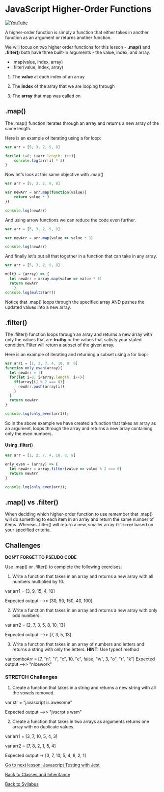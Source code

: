 # JavaScript Higher-Order Functions

[![YouTube](http://img.youtube.com/vi/OHxBtQxC0ok/0.jpg)](https://www.youtube.com/watch?v=OHxBtQxC0ok&list=PLbsdmHaQ-46dMPNZkV3TEP6J_t1DASQCr&index=7&t=0s)


A higher-order function is simply a function that either takes in another function as an argument or returns another function.

We will focus on two higher order functions for this lesson -
**.map()** and **.filter()** both have three built-in arguments - the value, index, and array.

* .map(value, index, array)
* .filter(value, index, array)


1. The **value** at each index of an array

2.  The **index** of the array that we are looping through   

3.  The **array** that map was called on


## .map()

The .map() function iterates through an array and returns a new array of the same length.

Here is an example of iterating using a for loop:

```JavaScript
var arr = [5, 3, 2, 9, 8]

for(let i=0; i<arr.length; i++){
    console.log(arr[i] * 3)
}
```

Now let's look at this same objective with .map()

```JavaScript
var arr = [5, 3, 2, 9, 8]

var newArr = arr.map(function(value){
    return value * 3
})

console.log(newArr)
```

And using arrow functions we can reduce the code even further.

```JavaScript
var arr = [5, 3, 2, 9, 8]

var newArr = arr.map(value => value * 3)

console.log(newArr)
```

And finally let's put all that together in a function that can take in any array.

```JavaScript
var arr = [5, 3, 2, 9, 8]

mult3 = (array) => {
  let newArr = array.map(value => value * 3)
  return newArr
    }
console.log(mult3(arr))
```
Notice that .map() loops through the specified array AND pushes the updated values into a new array.

## .filter()

The .filter() function loops through an array and returns a new array with only the values that are **truthy** or the values that satisfy your stated condition. Filter will return a subset of the given array.

Here is an example of iterating and returning a subset using a for loop:

```JavaScript
var arr1 = [1, 2, 7, 4, 10, 8, 9]
function only_even(array){
  let newArr = []
  for(let i=0; i<array.length; i++){
    if(array[i] % 2 === 0){
      newArr.push(array[i])
    }
  }
  return newArr
}

console.log(only_even(arr1));
```

So in the above example we have created a function that takes an array as an argument, loops through the array and returns a new array containing only the even numbers.

#### Using .filter()

```JavaScript
var arr = [1, 2, 7, 4, 10, 8, 9]

only_even = (array) => {
  let newArr = array.filter(value => value % 2 === 0)
  return newArr
}

console.log(only_even(arr));

```

## .map() vs .filter()

When deciding which higher-order function to use remember that .map() will do something to each item in an array and return the same number of items.  Whereas .filter() will return a new, smaller array `filtered` based on your specified criteria.

## Challenges

**DON'T FORGET TO PSEUDO CODE**

Use .map() or .filter() to complete the following exercises:

1. Write a function that takes in an array and returns a new array with all numbers multiplied by 10.

  var arr1 = [3, 9, 15, 4, 10]

  Expected output -->> [30, 90, 150, 40, 100]

2. Write a function that takes in an array and returns a new array with only odd numbers.

  var arr2 = [2, 7, 3, 5, 8, 10, 13]

  Expected output -->> [7, 3, 5, 13]

3. Write a function that takes in an array of numbers and letters and returns a string with only the letters. **HINT:** Use typeof method

  var comboArr = [7, "n", "i", "c", 10, "e", false, "w", 3, "o", "r", "k"]
  Expected output -->> "nicework"

### STRETCH Challenges

1. Create a function that takes in a string and returns a new string with all the vowels removed.

  var str = "javascript is awesome"

  Expected output -->> "jvscrpt s wsm"

2. Create a function that takes in two arrays as arguments returns one array with no duplicate values.

  var arr1 = [3, 7, 10, 5, 4, 3]

  var arr2 = [7, 8, 2, 1, 5, 4]

  Expected output -> [3, 7, 10, 5, 4, 8, 2, 1]

[Go to next lesson: Javascript Testing with Jest](./04js.testing_jest.md)

[Back to Classes and Inheritance](./05js_class_inheritance.md)

[Back to Syllabus](../README.md)
